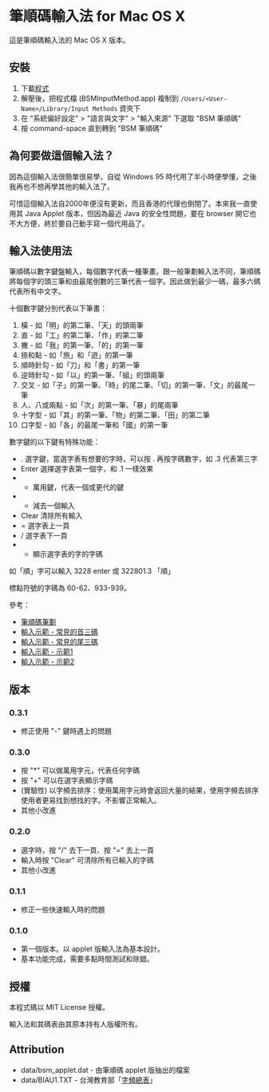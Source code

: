 # 筆順碼輸入法 for Mac OS X

這是筆順碼輸入法的 Mac OS X 版本。

## 安裝

1. 下載[程式](https://www.dropbox.com/s/dnbl52tfasq2hfm/BSMInputMethod_0.3.2.zip)
2. 解壓後，把程式檔 (BSMInputMethod.app) 複制到 ```/Users/<User-Name>/Library/Input Methods``` 資夾下
3. 在 "系統偏好設定" > "語言與文字" > "輸入來源" 下選取 "BSM 筆順碼"
4. 按 command-space 直到轉到 "BSM 筆順碼"

## 為何要做這個輸入法？

因為這個輸入法很簡單很易學，自從 Windows 95 時代用了半小時便學懂，之後我再也不想再學其他的輸入法了。

可惜這個輸入法自2000年便沒有更新，而且香港的代理也倒閉了。本來我一直使用其 Java Applet 版本，但因為最近 Java 的安全性問題，要在 browser 開它也不大方便，終於要自己動手寫一個代用品了。

## 輸入法使用法

筆順碼以數字鍵盤輸入，每個數字代表一種筆畫。跟一般筆劃輸入法不同，筆順碼將每個字的頭三筆和由最尾倒數的三筆代表一個字。因此做到最少一碼，最多六碼代表所有中文字。

十個數字鍵分別代表以下筆畫：

1. 橫 - 如「明」的第二筆、「天」的頭兩筆
2. 直 - 如「工」的第二筆、「作」的第二筆
3. 撇 - 如「我」的第一筆、「的」的第一筆
4. 捺和點 - 如「旅」和「遊」的第一筆
5. 順時針勾 - 如「刀」和「書」的第一筆
6. 逆時針勾 - 如「以」的第一筆、「組」的頭兩筆
7. 交叉 - 如「子」的第一筆、「時」的尾二筆、「切」的第一筆、「文」的最尾一筆
8. 人、八或兩點 - 如「次」的第一筆、「暴」的尾兩筆
9. 十字型 - 如「其」的第一筆、「物」的第二筆、「田」的第二筆
10. 口字型 - 如「各」的最尾一筆和「國」的第一筆

數字鍵的以下鍵有特殊功能：

- . 選字鍵，當選字表有想要的字時，可以按 . 再按字碼數字，如 .3 代表第三字
- Enter 選擇選字表第一個字，和 .1 一樣效果
- * 萬用鍵，代表一個或更代的鍵
- - 減去一個輸入
- Clear 清除所有輸入
- = 選字表上一頁
- / 選字表下一頁
- + 顯示選字表的字的字碼

如「順」字可以輸入 3228 enter 或 322801.3 「順」

標點符號的字碼為 60-62、933-939。

參考：

- [筆順碼筆劃](http://web.archive.org/web/20090106155430/http://www.freefire.com.hk/other/input02.htm)
- [輸入示範 - 常見的首三碼](http://web.archive.org/web/20080615024154/http://www.freefire.com.hk/other/demo01.htm)
- [輸入示範 - 常見的尾三碼](http://web.archive.org/web/20080615180037/http://www.freefire.com.hk/other/demo02.htm)
- [輸入示範 - 示範1](http://web.archive.org/web/20080615180042/http://www.freefire.com.hk/other/demo03.htm)
- [輸入示範 - 示範2](http://web.archive.org/web/20080615180042/http://www.freefire.com.hk/other/demo04.htm)

## 版本

### 0.3.1

- 修正使用 "-" 鍵時遇上的問題

### 0.3.0

- 按 "*" 可以做萬用字元，代表任何字碼
- 按 "+" 可以在選字表顯示字碼
- (實驗性) 以字頻去排序：使用萬用字元時會返回大量的結果，使用字頻去排序使用者更易找到想找的字。不影響正常輸入。
- 其他小改進

### 0.2.0

- 選字時，按 "/" 去下一頁、按 "=" 去上一頁
- 輸入時按 "Clear" 可清除所有已輸入的字碼
- 其他小改進

### 0.1.1

- 修正一些快速輸入時的問題

### 0.1.0

- 第一個版本。以 applet 版輸入法為基本設計。
- 基本功能完成，需要多點時間測試和除錯。

## 授權

本程式碼以 MIT License 授權。

輸入法和其碼表由其原本持有人版權所有。

## Attribution

- data/bsm_applet.dat - 由筆順碼 applet 版抽出的檔案
- data/BIAU1.TXT - 台灣教育部「[字頻總表](http://www.edu.tw/files/site_content/m0001/pin/yu7.htm?open)」

